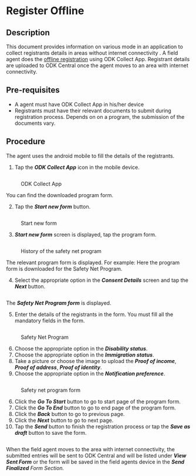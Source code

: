 # Register Offline

## Description

This document provides information on various mode in an application to collect registrants details in areas without internet connectivity . A field agent does the [offline registration](https://github.com/OpenG2P/openg2p-documentation/blob/1.2.1/secure-registry/registration-methods/offline-registration.md) using ODK Collect App. Registrant details are uploaded to ODK Central once the agent moves to an area with internet connectivity.

## Pre-requisites

* A agent must have ODK Collect App in his/her device
* Registrants must have their relevant documents to submit during registration process. Depends on on a program, the submission of the documents vary.&#x20;

## Procedure

The agent uses the android mobile to fill the details of the registrants.

1. Tap the _**ODK Collect App**_ icon in the mobile device.

<figure><img src="../../../.gitbook/assets/image (4).png" alt=""><figcaption><p>ODK Collect App</p></figcaption></figure>

You can find the downloaded program form.

2. Tap the _**Start new form**_ button.&#x20;

<figure><img src="../../../.gitbook/assets/image (5).png" alt=""><figcaption><p>Start new form</p></figcaption></figure>

3. _**Start new form**_ screen is displayed, tap the program form.

<figure><img src="../../../.gitbook/assets/image (6).png" alt=""><figcaption><p>History of the safety net program</p></figcaption></figure>

The relevant program form is displayed. For example: Here the program form is downloaded for the Safety Net Program.

4. Select the appropriate option in the _**Consent Details**_ screen and tap the _**Next**_ button.

<figure><img src="../../../.gitbook/assets/image (7).png" alt=""><figcaption></figcaption></figure>

The _**Safety Net Program form**_ is displayed.

5. Enter the details of the registrants in the form. You must fill all the mandatory fields in the form.&#x20;

<figure><img src="../../../.gitbook/assets/image.png" alt=""><figcaption><p>Safety Net Program</p></figcaption></figure>

6. Choose the appropriate option in the _**Disability status**_.
7. Choose the appropriate option in the _**Immigration status**_.
8. Take a picture or choose the image to upload the _**Proof of income**_, _**Proof of address**_, _**Proof of identity**_.
9. Choose the appropriate option in the _**Notification preference**_.

<figure><img src="../../../.gitbook/assets/image (2).png" alt=""><figcaption><p>Safety net program form</p></figcaption></figure>

6. Click the _**Go To Start**_ button to go to start page of the program form.
7. Click the _**Go To End**_ button to go to end page of the program form.
8. Click the _**Back**_ button to go to previous page.
9. Click the _**Next**_ button to go to next page.
10. Tap the _**Send**_ button to finish the registration process or tap the _**Save as draft**_ button to save the form.

<figure><img src="../../../.gitbook/assets/image (3).png" alt=""><figcaption></figcaption></figure>

When the field agent moves to the area with internet connectivity, the submitted entries will be sent to ODK Central and will be listed under _**View Sent Form**_ or the form will be saved in the field agents device in the _**Send Finalized** Form Section._

